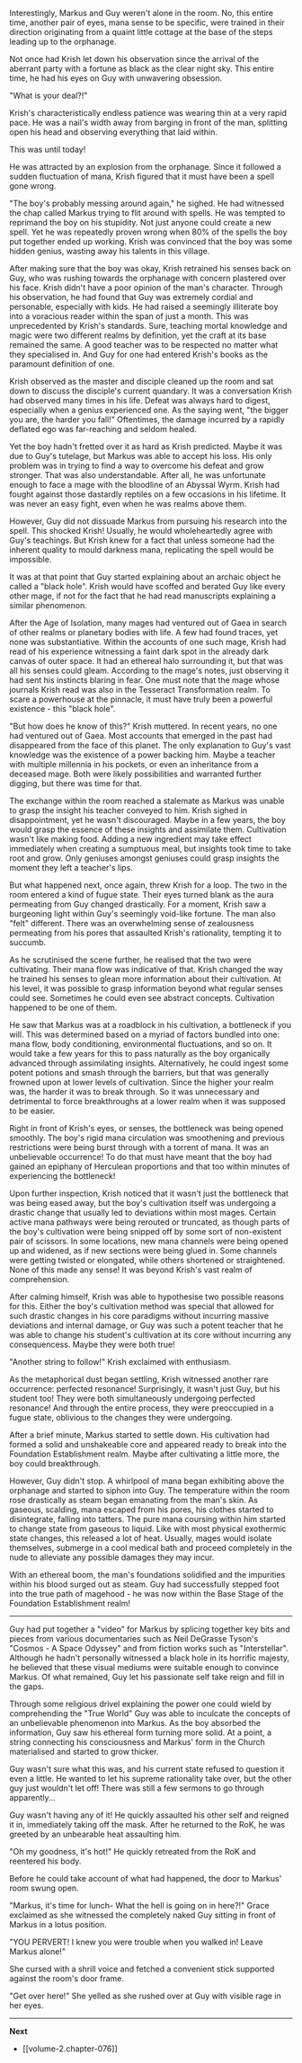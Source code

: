 
Interestingly, Markus and Guy weren't alone in the room. No, this entire time, another pair of eyes, mana sense to be specific, were trained in their direction originating from a quaint little cottage at the base of the steps leading up to the orphanage.

Not once had Krish let down his observation since the arrival of the aberrant party with a fortune as black as the clear night sky. This entire time, he had his eyes on Guy with unwavering obsession.

"What is your deal?!"

Krish's characteristically endless patience was wearing thin at a very rapid pace. He was a nail's width away from barging in front of the man, splitting open his head and observing everything that laid within.

This was until today!

He was attracted by an explosion from the orphanage. Since it followed a sudden fluctuation of mana, Krish figured that it must have been a spell gone wrong.

"The boy's probably messing around again," he sighed. He had witnessed the chap called Markus trying to flit around with spells. He was tempted to reprimand the boy on his stupidity. Not just anyone could create a new spell. Yet he was repeatedly proven wrong when 80% of the spells the boy put together ended up working. Krish was convinced that the boy was some hidden genius, wasting away his talents in this village.

After making sure that the boy was okay, Krish retrained his senses back on Guy, who was rushing towards the orphanage with concern plastered over his face. Krish didn't have a poor opinion of the man's character. Through his observation, he had found that Guy was extremely cordial and personable, especially with kids. He had raised a seemingly illiterate boy into a voracious reader within the span of just a month. This was unprecedented by Krish's standards. Sure, teaching mortal knowledge and magic were two different realms by definition, yet the craft at its base remained the same. A good teacher was to be respected no matter what they specialised in. And Guy for one had entered Krish's books as the paramount definition of one.

Krish observed as the master and disciple cleaned up the room and sat down to discuss the disciple's current quandary. It was a conversation Krish had observed many times in his life. Defeat was always hard to digest, especially when a genius experienced one. As the saying went, "the bigger you are, the harder you fall!" Oftentimes, the damage incurred by a rapidly deflated ego was far-reaching and seldom healed.

Yet the boy hadn't fretted over it as hard as Krish predicted. Maybe it was due to Guy's tutelage, but Markus was able to accept his loss. His only problem was in trying to find a way to overcome his defeat and grow stronger. That was also understandable. After all, he was unfortunate enough to face a mage with the bloodline of an Abyssal Wyrm. Krish had fought against those dastardly reptiles on a few occasions in his lifetime. It was never an easy fight, even when he was realms above them.

However, Guy did not dissuade Markus from pursuing his research into the spell. This shocked Krish! Usually, he would wholeheartedly agree with Guy's teachings. But Krish knew for a fact that unless someone had the inherent quality to mould darkness mana, replicating the spell would be impossible.

It was at that point that Guy started explaining about an archaic object he called a "black hole". Krish would have scoffed and berated Guy like every other mage, if not for the fact that he had read manuscripts explaining a similar phenomenon.

After the Age of Isolation, many mages had ventured out of Gaea in search of other realms or planetary bodies with life. A few had found traces, yet none was substantiative. Within the accounts of one such mage, Krish had read of his experience witnessing a faint dark spot in the already dark canvas of outer space. It had an ethereal halo surrounding it, but that was all his senses could gleam. According to the mage's notes, just observing it had sent his instincts blaring in fear. One must note that the mage whose journals Krish read was also in the Tesseract Transformation realm. To scare a powerhouse at the pinnacle, it must have truly been a powerful existence - this "black hole".

"But how does he know of this?" Krish muttered. In recent years, no one had ventured out of Gaea. Most accounts that emerged in the past had disappeared from the face of this planet. The only explanation to Guy's vast knowledge was the existence of a power backing him. Maybe a teacher with multiple millennia in his pockets, or even an inheritance from a deceased mage. Both were likely possibilities and warranted further digging, but there was time for that.

The exchange within the room reached a stalemate as Markus was unable to grasp the insight his teacher conveyed to him. Krish sighed in disappointment, yet he wasn't discouraged. Maybe in a few years, the boy would grasp the essence of these insights and assimilate them. Cultivation wasn't like making food. Adding a new ingredient may take effect immediately when creating a sumptuous meal, but insights took time to take root and grow. Only geniuses amongst geniuses could grasp insights the moment they left a teacher's lips.

But what happened next, once again, threw Krish for a loop. The two in the room entered a kind of fugue state. Their eyes turned blank as the aura permeating from Guy changed drastically. For a moment, Krish saw a burgeoning light within Guy's seemingly void-like fortune. The man also "felt" different. There was an overwhelming sense of zealousness permeating from his pores that assaulted Krish's rationality, tempting it to succumb.

As he scrutinised the scene further, he realised that the two were cultivating. Their mana flow was indicative of that. Krish changed the way he trained his senses to glean more information about their cultivation. At his level, it was possible to grasp information beyond what regular senses could see. Sometimes he could even see abstract concepts. Cultivation happened to be one of them.

He saw that Markus was at a roadblock in his cultivation, a bottleneck if you will. This was determined based on a myriad of factors bundled into one: mana flow, body conditioning, environmental fluctuations, and so on. It would take a few years for this to pass naturally as the boy organically advanced through assimilating insights. Alternatively, he could ingest some potent potions and smash through the barriers, but that was generally frowned upon at lower levels of cultivation. Since the higher your realm was, the harder it was to break through. So it was unnecessary and detrimental to force breakthroughs at a lower realm when it was supposed to be easier.

Right in front of Krish's eyes, or senses, the bottleneck was being opened smoothly. The boy's rigid mana circulation was smoothening and previous restrictions were being burst through with a torrent of mana. It was an unbelievable occurrence! To do that must have meant that the boy had gained an epiphany of Herculean proportions and that too within minutes of experiencing the bottleneck!

Upon further inspection, Krish noticed that it wasn't just the bottleneck that was being eased away, but the boy's cultivation itself was undergoing a drastic change that usually led to deviations within most mages. Certain active mana pathways were being rerouted or truncated, as though parts of the boy's cultivation were being snipped off by some sort of non-existent pair of scissors. In some locations, new mana channels were being opened up and widened, as if new sections were being glued in. Some channels were getting twisted or elongated, while others shortened or straightened. None of this made any sense! It was beyond Krish's vast realm of comprehension.

After calming himself, Krish was able to hypothesise two possible reasons for this. Either the boy's cultivation method was special that allowed for such drastic changes in his core paradigms without incurring massive deviations and internal damage, or Guy was such a potent teacher that he was able to change his student's cultivation at its core without incurring any consequencess. Maybe they were both true!

"Another string to follow!" Krish exclaimed with enthusiasm.

As the metaphorical dust began settling, Krish witnessed another rare occurrence: perfected resonance! Surprisingly, it wasn't just Guy, but his student too! They were both simultaneously undergoing perfected resonance! And through the entire process, they were preoccupied in a fugue state, oblivious to the changes they were undergoing.

After a brief minute, Markus started to settle down. His cultivation had formed a solid and unshakeable core and appeared ready to break into the Foundation Establishment realm. Maybe after cultivating a little more, the boy could breakthrough.

However, Guy didn't stop. A whirlpool of mana began exhibiting above the orphanage and started to siphon into Guy. The temperature within the room rose drastically as steam began emanating from the man's skin. As gaseous, scalding, mana escaped from his pores, his clothes started to disintegrate, falling into tatters. The pure mana coursing within him started to change state from gaseous to liquid. Like with most physical exothermic state changes, this released a lot of heat. Usually, mages would isolate themselves, submerge in a cool medical bath and proceed completely in the nude to alleviate any possible damages they may incur.

With an ethereal boom, the man's foundations solidified and the impurities within his blood surged out as steam. Guy had successfully stepped foot into the true path of magehood - he was now within the Base Stage of the Foundation Establishment realm!

____

Guy had put together a "video" for Markus by splicing together key bits and pieces from various documentaries such as Neil DeGrasse Tyson's "Cosmos - A Space Odyssey" and from fiction works such as "Interstellar". Although he hadn't personally witnessed a black hole in its horrific majesty, he believed that these visual mediums were suitable enough to convince Markus. Of what remained, Guy let his passionate self take reign and fill in the gaps.

Through some religious drivel explaining the power one could wield by comprehending the "True World" Guy was able to inculcate the concepts of an unbelievable phenomenon into Markus. As the boy absorbed the information, Guy saw his ethereal form turning more solid. At a point, a string connecting his consciousness and Markus' form in the Church materialised and started to grow thicker.

Guy wasn't sure what this was, and his current state refused to question it even a little. He wanted to let his supreme rationality take over, but the other guy just wouldn't let off! There was still a few sermons to go through apparently...

Guy wasn't having any of it! He quickly assaulted his other self and reigned it in, immediately taking off the mask. After he returned to the RoK, he was greeted by an unbearable heat assaulting him.

"Oh my goodness, it's hot!" He quickly retreated from the RoK and reentered his body.

Before he could take account of what had happened, the door to Markus' room swung open.

"Markus, it's time for lunch- What the hell is going on in here?!" Grace exclaimed as she witnessed the completely naked Guy sitting in front of Markus in a lotus position.

"YOU PERVERT! I knew you were trouble when you walked in! Leave Markus alone!"

She cursed with a shrill voice and fetched a convenient stick supported against the room's door frame.

"Get over here!" She yelled as she rushed over at Guy with visible rage in her eyes.

____

**Next**
* [[volume-2.chapter-076]]